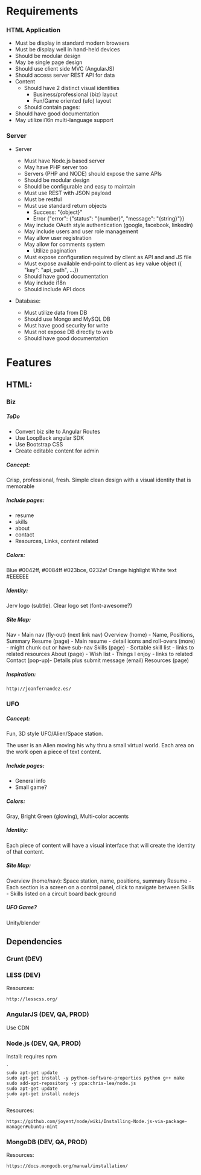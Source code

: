 Requirements
============

### HTML Application ###

- Must be display in standard modern browsers
- Must be display well in hand-held devices
- Should be modular design
- May be single page design
- Should use client side MVC (AngularJS)
- Should access server REST API for data
- Content
    - Should have 2 distinct visual identities
        - Business/professional (biz) layout
        - Fun/Game oriented (ufo) layout
    - Should contain pages:
- Should have good documentation
- May utilize i16n multi-language support

### Server ###

- Server
    - Must have Node.js based server
    - May have PHP server too
    - Servers (PHP and NODE) should expose the same APIs
    - Should be modular design
    - Should be configurable and easy to maintain
    - Must use REST with JSON payload
    - Must be restful
    - Must use standard return objects
        - Success: "{object}"
        - Error {"error": {"status": "{number}", "message": "{string}"}}
    - May include OAuth style authentication (google, facebook, linkedin)
    - May include users and user role management
    - May allow user registration
    - May allow for comments system
        - Utilize pagination
    - Must expose configuration required by client as API and and JS file
    - Must expose available end-point to client as key value object ({ "key": "api_path", ...})
    - Should have good documentation
    - May include i18n
    - Should include API docs

- Database:
    - Must utilize data from DB
    - Should use Mongo and MySQL DB
    - Must have good security for write
    - Must not expose DB directly to web
    - Should have good documentation

Features
========

HTML:
-----

### Biz ###

##### ToDo #####

- Convert biz site to Angular Routes
- Use LoopBack angular SDK
- Use Bootstrap CSS
- Create editable content for admin

##### Concept: #####

Crisp, professional, fresh.  Simple clean design with a visual identity that is memorable

##### Include pages: #####

- resume
- skills
- about
- contact
- Resources, Links, content related

##### Colors: #####

Blue #0042ff, #0084ff #023bce, 0232af
Orange highlight
White text #EEEEEE

##### Identity: #####

Jerv logo (subtle).  Clear logo set (font-awesome?)

##### Site Map: #####

Nav - Main nav (fly-out) (next link nav)
Overview (home) - Name, Positions, Summary
Resume (page) - Main resume - detail icons and roll-overs (more) - might chunk out or have sub-nav
Skills (page) - Sortable skill list - links to related resources
About (page) - Wish list - Things I enjoy - links to related
Contact (pop-up)- Details plus submit message (email)
Resources (page)

##### Inspiration: #####

    http://joanfernandez.es/

### UFO ###

##### Concept: #####

Fun, 3D style UFO/Alien/Space station.

The user is an Alien moving his why thru a small virtual world.
Each area on the work open a piece of text content.
    
##### Include pages: #####

- General info
- Small game?

##### Colors: #####

Gray, Bright Green (glowing), Multi-color accents

##### Identity: #####

Each piece of content will have a visual interface that will create the identity of that content.

##### Site Map: #####

Overview (home/nav): Space station, name, positions, summary
Resume - Each section is a screen on a control panel, click to navigate between
Skills - Skills listed on a circuit board back ground

##### UFO Game? #####

Unity/blender

Dependencies
------------

### Grunt (DEV) ###

### LESS (DEV) ###

Resources:

    http://lesscss.org/

### AngularJS (DEV, QA, PROD) ###

Use CDN

### Node.js (DEV, QA, PROD) ###

Install: requires npm

    `
    sudo apt-get update
    sudo apt-get install -y python-software-properties python g++ make
    sudo add-apt-repository -y ppa:chris-lea/node.js
    sudo apt-get update
    sudo apt-get install nodejs
    `

Resources:

    https://github.com/joyent/node/wiki/Installing-Node.js-via-package-manager#ubuntu-mint

### MongoDB (DEV, QA, PROD) ###

Resources:

    https://docs.mongodb.org/manual/installation/
